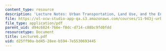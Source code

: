 ```yaml
---
content_type: resource
description: 'Lecture Notes: Urban Transportation, Land Use, and the Environment'
file: https://ol-ocw-studio-app-qa.s3.amazonaws.com/courses/11-943j-urban-transportation-land-use-and-the-environment-spring-2002/d25ff90abd4528eeb5947e5530693445_Lecture6.pdf
file_type: application/pdf
parent_uid: d94c6824-766e-f0dc-d714-c88bc9fd0fdd
resourcetype: Document
title: Lecture6.pdf
uid: d25ff90a-bd45-28ee-b594-7e5530693445
---
```

